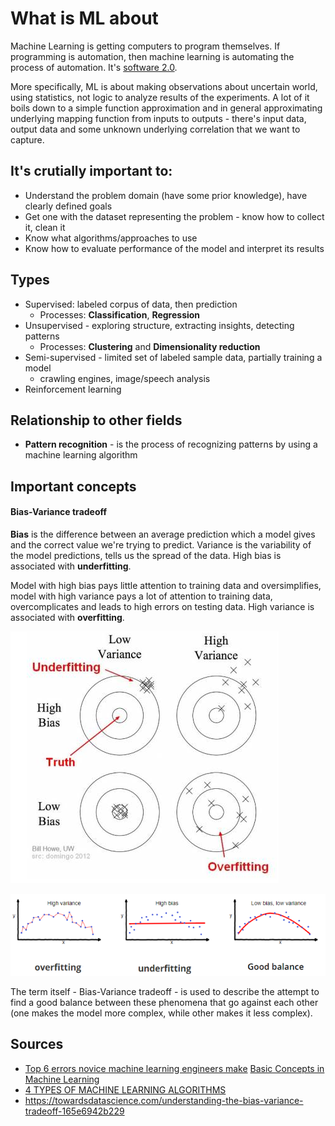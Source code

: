 # What is ML about
Machine Learning is getting computers to program themselves. If programming is automation, then machine learning is automating the process of automation. It's [software 2.0](https://medium.com/@karpathy/software-2-0-a64152b37c35).

More specifically, ML is about making observations about uncertain world, using statistics, not logic to analyze results of the experiments. A lot of it boils down to a simple function approximation and in general approximating underlying mapping function from inputs to outputs - there's input data, output data and some unknown underlying correlation that we want to capture.

## It's crutially important to:
- Understand the problem domain (have some prior knowledge), have clearly defined goals
- Get one with the dataset representing the problem - know how to collect it, clean it
- Know what algorithms/approaches to use
- Know how to evaluate performance of the model and interpret its results

## Types
- Supervised: labeled corpus of data, then prediction
    - Processes: **Classification**, **Regression**
- Unsupervised - exploring structure, extracting insights, detecting patterns
    - Processes: **Clustering** and **Dimensionality reduction**
- Semi-supervised - limited set of labeled sample data, partially training a model
    - crawling engines, image/speech analysis
- Reinforcement learning

## Relationship to other fields
* **Pattern recognition** - is the process of recognizing patterns by using a machine learning algorithm

## Important concepts

#### Bias-Variance tradeoff
**Bias** is the difference between an average prediction which a model gives and the correct value we're trying to predict. Variance is the variability of the model predictions, tells us the spread of the data. High bias is associated with **underfitting**.

Model with high bias pays little attention to training data and oversimplifies, model with high variance pays a lot of attention to training data, overcomplicates and leads to high errors on testing data. High variance is associated with **overfitting**.

![bias-variance-tradeoff.png](bias-variance-tradeoff.png)

![fitting.png](fitting.png)

The term itself - Bias-Variance tradeoff - is used to describe the attempt to find a good balance between these phenomena that go against each other (one makes the model more complex, while other makes it less complex).

## Sources
* [Top 6 errors novice machine learning engineers make](https://medium.com/ai%C2%B3-theory-practice-business/top-6-errors-novice-machine-learning-engineers-make-e82273d394db)
[Basic Concepts in Machine Learning](https://machinelearningmastery.com/basic-concepts-in-machine-learning/)
* [4 TYPES OF MACHINE LEARNING ALGORITHMS](https://theappsolutions.com/blog/development/machine-learning-algorithm-types/)
* https://towardsdatascience.com/understanding-the-bias-variance-tradeoff-165e6942b229